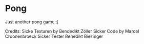 # Pong
Just another pong game :)

Credits:
Sicke Texturen by Bendedikt Zöller
Sicker Code by Marcel Croonenbroeck
Sicker Tester Benedikt Biesinger
